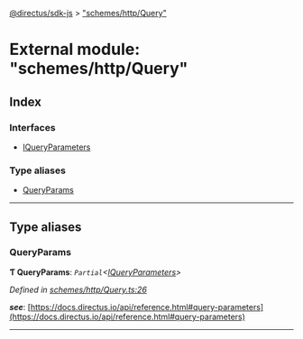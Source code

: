 [@directus/sdk-js](../README.md) > ["schemes/http/Query"](../modules/_schemes_http_query_.md)

# External module: "schemes/http/Query"

## Index

### Interfaces

* [IQueryParameters](../interfaces/_schemes_http_query_.iqueryparameters.md)

### Type aliases

* [QueryParams](_schemes_http_query_.md#queryparams)

---

## Type aliases

<a id="queryparams"></a>

###  QueryParams

**Ƭ QueryParams**: *`Partial`<[IQueryParameters](../interfaces/_schemes_http_query_.iqueryparameters.md)>*

*Defined in [schemes/http/Query.ts:26](https://github.com/janbiasi/sdk-js/blob/0ae3664/src/schemes/http/Query.ts#L26)*

*__see__*: [https://docs.directus.io/api/reference.html#query-parameters](https://docs.directus.io/api/reference.html#query-parameters)

___

